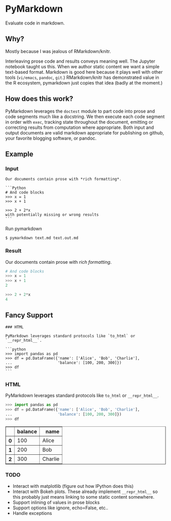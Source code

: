 PyMarkdown
==========

Evaluate code in markdown.

Why?
----

Mostly because I was jealous of RMarkdown/knitr.

Interleaving prose code and results conveys meaning well.  The Jupyter notebook
taught us this.  When we author static content we want a simple text-based
format. Markdown is good here because it plays well with other tools
(`vi/emacs`, `pandoc`, `git`.)  RMarkdown/knitr has demonstrated value in the R
ecosystem, pymarkdown just copies that idea (badly at the moment.)

How does this work?
-------------------

PyMarkdown leverages the `doctest` module to part code into prose and code
segments much like a docstring.  We then execute each code segment in order
with `exec`, tracking state throughout the document, emitting or correcting
results from computation where appropriate.  Both input and output documents
are valid markdown appropriate for publishing on github, your favorite
blogging software, or pandoc.


Example
-------

### Input

    Our documents contain prose with *rich formatting*.

    ```Python
    # And code blocks
    >>> x = 1
    >>> x + 1

    >>> 2 + 2*x
    with potentially missing or wrong results
    ```

Run pymarkdown

    $ pymarkdown text.md text.out.md

### Result

Our documents contain prose with *rich formatting*.

```Python
# And code blocks
>>> x = 1
>>> x + 1
2

>>> 2 + 2*x
4
```

Fancy Support
-------------

    ### HTML

    PyMarkdown leverages standard protocols like `to_html` or `__repr_html__`.

    ```python
    >>> import pandas as pd
    >>> df = pd.DataFrame({'name': ['Alice', 'Bob', 'Charlie'],
    ...                    'balance': [100, 200, 300]})
    >>> df
    ```

### HTML

PyMarkdown leverages standard protocols like `to_html` or `__repr_html__`.

```python
>>> import pandas as pd
>>> df = pd.DataFrame({'name': ['Alice', 'Bob', 'Charlie'],
...                    'balance': [100, 200, 300]})
>>> df
```
<table border="1" class="dataframe">
  <thead>
    <tr style="text-align: right;">
      <th></th>
      <th>balance</th>
      <th>name</th>
    </tr>
  </thead>
  <tbody>
    <tr>
      <th>0</th>
      <td> 100</td>
      <td>   Alice</td>
    </tr>
    <tr>
      <th>1</th>
      <td> 200</td>
      <td>     Bob</td>
    </tr>
    <tr>
      <th>2</th>
      <td> 300</td>
      <td> Charlie</td>
    </tr>
  </tbody>
</table>


### TODO

* Interact with matplotlib (figure out how IPython does this)
* Interact with Bokeh plots.  These already implement `__repr_html__` so this
  probably just means linking to some static content somewhere.
* Support inlining of values in prose blocks
* Support options like ignore, echo=False, etc..
* Handle exceptions
